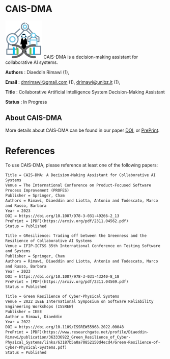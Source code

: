 # CAIS-DMA
![CAIS-DMA Icon](https://github.com/dmrimawi/CAIS-DMA/blob/master/CAIS-DMA.png?raw=true)
CAIS-DMA is a decision-making assistant for collaborative AI systems.

__Authors__ : Diaeddin Rimawi (1), 

__Email__ : dmrimawi@gmail.com (1), drimawi@unibz.it (1), 

__Title__ : Collaborative Artificial Intelligence System Decision-Making Assistant

__Status__ : In Progress

## About CAIS-DMA

More details about CAIS-DMA can be found in our paper [DOI](https://doi.org/10.1007/978-3-031-49266-2_13), or [PrePrint](https://arxiv.org/pdf/2311.04562.pdf).

# References
To use CAIS-DMA, please reference at least one of the following papers:

```
Title = CAIS-DMA: A Decision-Making Assistant for Collaborative AI Systems
Venue = The International Conference on Product-Focused Software Process Improvement (PROFES) 
Publisher = Springer, Cham
Authors = Rimawi, Diaeddin and Liotta, Antonio and Todescato, Marco and Russo, Barbara
Year = 2023
DOI = https://doi.org/10.1007/978-3-031-49266-2_13
PrePrint = [PDF](https://arxiv.org/pdf/2311.04562.pdf)
Status = Published
```
```
Title = GResilience: Trading off between the Greenness and the Resilience of Collaborative AI Systems
Venue = IFIP-ICTSS 35th International Conference on Testing Software and Systems
Publisher = Springer, Cham
Authors = Rimawi, Diaeddin and Liotta, Antonio and Todescato, Marco and Russo, Barbara
Year = 2023
DOI = https://doi.org/10.1007/978-3-031-43240-8_18
PrePrint = [PDF](https://arxiv.org/pdf/2311.04569.pdf)
Status = Published
```
```
Title = Green Resilience of Cyber-Physical Systems
Venue = 2022 IEEE International Symposium on Software Reliability Engineering Workshops (ISSREW)
Publisher = IEEE
Author = Rimawi, Diaeddin
Year = 2022
DOI = https://doi.org/10.1109/ISSREW55968.2022.00048
PrePrint = [PDF](https://www.researchgate.net/profile/Diaeddin-Rimawi/publication/363336922_Green_Resilience_of_Cyber-Physical_Systems/links/63187b5a0a70852150d4ecd4/Green-Resilience-of-Cyber-Physical-Systems.pdf)
Status = Published
```

